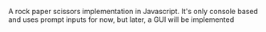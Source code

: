 A rock paper scissors implementation in Javascript. It's only console based and uses prompt inputs for now, but later, a GUI will be implemented
